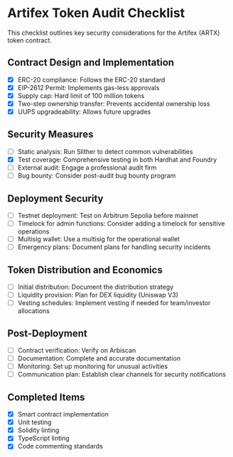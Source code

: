 # Artifex Token Audit Checklist

This checklist outlines key security considerations for the Artifex (ARTX) token contract.

## Contract Design and Implementation

- [x] ERC-20 compliance: Follows the ERC-20 standard
- [x] EIP-2612 Permit: Implements gas-less approvals
- [x] Supply cap: Hard limit of 100 million tokens
- [x] Two-step ownership transfer: Prevents accidental ownership loss
- [x] UUPS upgradeability: Allows future upgrades

## Security Measures

- [ ] Static analysis: Run Slither to detect common vulnerabilities
- [x] Test coverage: Comprehensive testing in both Hardhat and Foundry
- [ ] External audit: Engage a professional audit firm
- [ ] Bug bounty: Consider post-audit bug bounty program

## Deployment Security

- [ ] Testnet deployment: Test on Arbitrum Sepolia before mainnet
- [ ] Timelock for admin functions: Consider adding a timelock for sensitive operations
- [ ] Multisig wallet: Use a multisig for the operational wallet
- [ ] Emergency plans: Document plans for handling security incidents

## Token Distribution and Economics

- [ ] Initial distribution: Document the distribution strategy
- [ ] Liquidity provision: Plan for DEX liquidity (Uniswap V3)
- [ ] Vesting schedules: Implement vesting if needed for team/investor allocations

## Post-Deployment

- [ ] Contract verification: Verify on Arbiscan
- [ ] Documentation: Complete and accurate documentation
- [ ] Monitoring: Set up monitoring for unusual activities
- [ ] Communication plan: Establish clear channels for security notifications

## Completed Items

- [x] Smart contract implementation
- [x] Unit testing
- [x] Solidity linting
- [x] TypeScript linting
- [x] Code commenting standards 